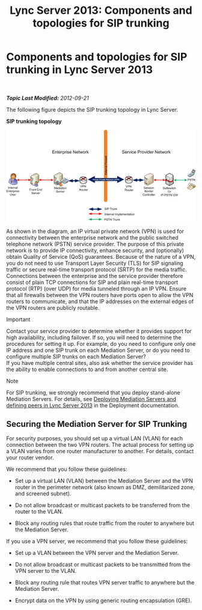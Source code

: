 ﻿---
title: 'Lync Server 2013: Components and topologies for SIP trunking'
TOCTitle: Components and topologies for SIP trunking
ms:assetid: 8ed9a9d0-517e-4f36-a131-22cdafa257fa
ms:mtpsurl: https://technet.microsoft.com/en-us/library/Gg398720(v=OCS.15)
ms:contentKeyID: 48184775
ms.date: 07/23/2014
mtps_version: v=OCS.15
---

<div data-xmlns="http://www.w3.org/1999/xhtml">

<div class="topic" data-xmlns="http://www.w3.org/1999/xhtml" data-msxsl="urn:schemas-microsoft-com:xslt" data-cs="http://msdn.microsoft.com/en-us/">

<div data-asp="http://msdn2.microsoft.com/asp">

# Components and topologies for SIP trunking in Lync Server 2013

</div>

<div id="mainSection">

<div id="mainBody">

<span> </span>

_**Topic Last Modified:** 2012-09-21_

The following figure depicts the SIP trunking topology in Lync Server.

**SIP trunking topology**

![SIP Trunking Topology](images/Gg398720.669fb55d-7c81-4e21-9421-fabc43d6e064(OCS.15).jpg "SIP Trunking Topology")

As shown in the diagram, an IP virtual private network (VPN) is used for connectivity between the enterprise network and the public switched telephone network (PSTN) service provider. The purpose of this private network is to provide IP connectivity, enhance security, and (optionally) obtain Quality of Service (QoS) guarantees. Because of the nature of a VPN, you do not need to use Transport Layer Security (TLS) for SIP signaling traffic or secure real-time transport protocol (SRTP) for the media traffic. Connections between the enterprise and the service provider therefore consist of plain TCP connections for SIP and plain real-time transport protocol (RTP) (over UDP) for media tunneled through an IP VPN. Ensure that all firewalls between the VPN routers have ports open to allow the VPN routers to communicate, and that the IP addresses on the external edges of the VPN routers are publicly routable.

<div>


> [!IMPORTANT]  
> Contact your service provider to determine whether it provides support for high availability, including failover. If so, you will need to determine the procedures for setting it up. For example, do you need to configure only one IP address and one SIP trunk on each Mediation Server, or do you need to configure multiple SIP trunks on each Mediation Server?<BR>If you have multiple central sites, also ask whether the service provider has the ability to enable connections to and from another central site.



</div>

<div>


> [!NOTE]  
> For SIP trunking, we strongly recommend that you deploy stand-alone Mediation Servers. For details, see <A href="lync-server-2013-deploying-mediation-servers-and-defining-peers.md">Deploying Mediation Servers and defining peers in Lync Server 2013</A> in the Deployment documentation.



</div>

<div>

## Securing the Mediation Server for SIP Trunking

For security purposes, you should set up a virtual LAN (VLAN) for each connection between the two VPN routers. The actual process for setting up a VLAN varies from one router manufacturer to another. For details, contact your router vendor.

We recommend that you follow these guidelines:

  - Set up a virtual LAN (VLAN) between the Mediation Server and the VPN router in the perimeter network (also known as DMZ, demilitarized zone, and screened subnet).

  - Do not allow broadcast or multicast packets to be transferred from the router to the VLAN.

  - Block any routing rules that route traffic from the router to anywhere but the Mediation Server.

If you use a VPN server, we recommend that you follow these guidelines:

  - Set up a VLAN between the VPN server and the Mediation Server.

  - Do not allow broadcast or multicast packets to be transmitted from the VPN server to the VLAN.

  - Block any routing rule that routes VPN server traffic to anywhere but the Mediation Server.

  - Encrypt data on the VPN by using generic routing encapsulation (GRE).

</div>

</div>

<span> </span>

</div>

</div>

</div>

